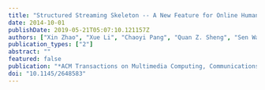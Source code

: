 ```yaml
---
title: "Structured Streaming Skeleton -- A New Feature for Online Human Gesture Recognition"
date: 2014-10-01
publishDate: 2019-05-21T05:07:10.121157Z
authors: ["Xin Zhao", "Xue Li", "Chaoyi Pang", "Quan Z. Sheng", "Sen Wang", "Mao Ye"]
publication_types: ["2"]
abstract: ""
featured: false
publication: "*ACM Transactions on Multimedia Computing, Communications, and Applications*"
doi: "10.1145/2648583"
---
```


